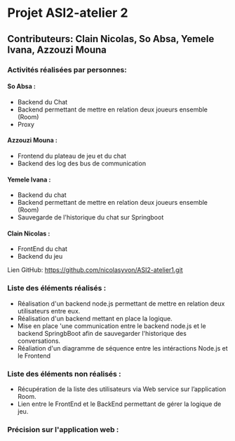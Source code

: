 # Projet ASI2-atelier 2

## Contributeurs: Clain Nicolas, So Absa, Yemele Ivana, Azzouzi Mouna

### Activités réalisées par personnes:

#### So Absa :
- Backend du Chat
- Backend permettant de mettre en relation deux joueurs ensemble (Room)
- Proxy

#### Azzouzi Mouna :
- Frontend du plateau de jeu et du chat
- Backend des log des bus de communication


#### Yemele Ivana :
- Backend du chat 
- Backend permettant de mettre en relation deux joueurs ensemble (Room)
- Sauvegarde de l'historique du chat sur Springboot

#### Clain Nicolas :
- FrontEnd du chat
- Backend du jeu

Lien GitHub: https://github.com/nicolasyvon/ASI2-atelier1.git

### Liste des éléments réalisés :
- Réalisation d'un backend node.js permettant de mettre en relation deux utilisateurs entre eux.
- Réalisation d'un backend mettant en place la logique.
- Mise en place 'une communication entre le backend node.js et le backend SpringbBoot afin de sauvegarder l'historique des conversations.
- Réaliation d'un diagramme de séquence entre les intéractions Node.js et le Frontend


### Liste des éléments non réalisés :
- Récupération de la liste des utilisateurs via Web service sur l’application Room.
- Lien entre le FrontEnd et le BackEnd permettant de gérer la logique de jeu. 


### Précision sur l'application web :



